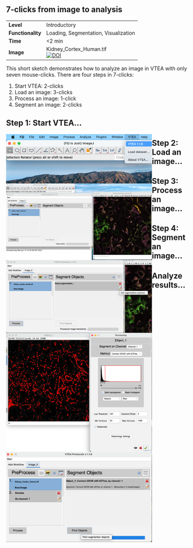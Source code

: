 <h2>7-clicks from image to analysis</h2>

<table border="0">   
       <tr><td><span style="font-weight:bold">Level</span></td><td>Introductory</td> </tr>
       <tr><td><span style="font-weight:bold">Functionality</span></td> <td>Loading, Segmentation, Visualization</td> </tr>
       <tr><td><span style="font-weight:bold">Time</span></td> <td> <2 min</td> </tr>
       <tr><td><span style="font-weight:bold">Image</span></td><td>Kidney_Cortex_Human.tif<br><a href="https://doi.org/10.5281/zenodo.5816199"><img src="https://zenodo.org/badge/DOI/10.5281/zenodo.5816199.svg" alt="DOI">      </a></td></tr>
     </table>

This short sketch demonstrates how to analyze an image in VTEA with only seven mouse-clicks.  There are four steps in 7-clicks:

<ol>
  <li>Start VTEA: 2-clicks</li>
  <li>Load an image: 3-clicks</li>
  <li>Process an image: 1-click</li>
  <li>Segment an image: 2-clicks</li>
</ol>

## Step 1: Start VTEA...

<img class="rounded"
     src="/vignettes/7Click/step_1.png"
     alt="Screenshot of VTEA in action."
    style="float:left;width:400px;height:auto;">

## Step 2: Load an image...

<img class="rounded"
     src="/vignettes/7Click/step_2_result.png"
     alt="Screenshot of VTEA in action."
    style="float:left;width:400px;height:auto;">
     
## Step 3: Process an image...

<img class="rounded"
     src="/vignettes/7Click/step_3.png"
     alt="Screenshot of VTEA in action."
    style="float:left;width:400px;height:auto;">
    
## Step 4: Segment an image...

<img class="rounded"
     src="/vignettes/7Click/step_4.png"
     alt="Screenshot of VTEA in action."
    style="float:left;width:400px;height:auto;">
    
## Analyze results...

<img class="rounded"
     src="/vignettes/7Click/step_5.png"
     alt="Screenshot of VTEA in action."
    style="float:left;width:400px;height:auto;">
